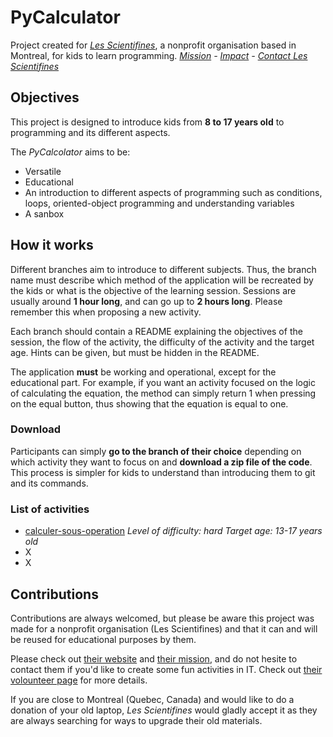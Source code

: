 # PyCalculator

Project created for *[Les Scientifines](https://scientifines.com/en/)*, a nonprofit organisation based in Montreal, for kids to learn programming.
*[Mission](https://scientifines.com/en/mission-et-historique/)   -   [Impact](https://scientifines.com/en/limpact-des-scientifines/)  -  [Contact Les Scientifines](https://scientifines.com/en/nous-joindre/)*

## Objectives

This project is designed to introduce kids from **8 to 17 years old** to programming and its different aspects.

The *PyCalcolator* aims to be:
- Versatile
- Educational
- An introduction to different aspects of programming such as conditions, loops, oriented-object programming and understanding variables
- A sanbox

## How it works

Different branches aim to introduce to different subjects. Thus, the branch name must describe which method of the application will be recreated by the kids or what is the objective of the learning session. Sessions are usually around **1 hour long**, and can go up to **2 hours long**. Please remember this when proposing a new activity.

Each branch should contain a README explaining the objectives of the session, the flow of the activity, the difficulty of the activity and the target age. Hints can be given, but must be hidden in the README. 

The application **must** be working and operational, except for the educational part. For example, if you want an activity focused on the logic of calculating the equation, the method can simply return 1 when pressing on the equal button, thus showing that the equation is equal to one. 

### Download

Participants can simply **go to the branch of their choice** depending on which activity they want to focus on and **download a zip file of the code**. This process is simpler for kids to understand than introducing them to git and its commands.

### List of activities
- [calculer-sous-operation](https://github.com/CloeD/PyCalculator/tree/calculer-sous-equation)
  *Level of difficulty: hard
  Target age: 13-17 years old*
-  X
-  X

## Contributions

Contributions are always welcomed, but please be aware this project was made for a nonprofit organisation (Les Scientifines) and that it can and will be reused for educational purposes by them.

Please check out [their website](https://scientifines.com/en/) and [their mission](https://scientifines.com/en/mission-et-historique/), and do not hesite to contact them if you'd like to create some fun activities in IT. Check out [their volounteer page](https://scientifines.com/en/impliquez-vous/) for more details.

If you are close to Montreal (Quebec, Canada) and would like to do a donation of your old laptop, *Les Scientifines* would gladly accept it as they are always searching for ways to upgrade their old materials.
